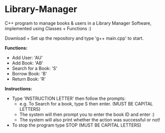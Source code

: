 # Library-Manager
C++ program to manage books & users in a Library Manager Software, implemented using Classes + Functions :)

Download + Set up the repository and type 'g++ main.cpp' to start. 

**Functions:**
- Add User: 'AU'
- Add Book: 'AB'
- Search for a Book: 'S'
- Borrow Book: 'B'
- Return Book: 'R'

**Instructions:**
- Type 'INSTRUCTION LETTER' then follow the prompts:
    - e.g. To Search for a book, type S then enter. (MUST BE CAPITAL LETTERS)
    - The system will then prompt you to enter the book ID and enter :)
    - The system will also print whether the action was successful or not!
- To stop the program type STOP (MUST BE CAPITAL LETTERS)
 
